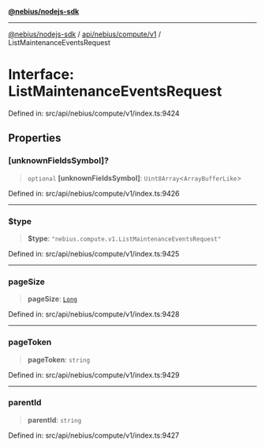 [**@nebius/nodejs-sdk**](../../../../../README.md)

---

[@nebius/nodejs-sdk](../../../../../README.md) / [api/nebius/compute/v1](../README.md) / ListMaintenanceEventsRequest

# Interface: ListMaintenanceEventsRequest

Defined in: src/api/nebius/compute/v1/index.ts:9424

## Properties

### \[unknownFieldsSymbol\]?

> `optional` **\[unknownFieldsSymbol\]**: `Uint8Array`\<`ArrayBufferLike`\>

Defined in: src/api/nebius/compute/v1/index.ts:9426

---

### $type

> **$type**: `"nebius.compute.v1.ListMaintenanceEventsRequest"`

Defined in: src/api/nebius/compute/v1/index.ts:9425

---

### pageSize

> **pageSize**: [`Long`](../../../../../runtime/protos/core/classes/Long.md)

Defined in: src/api/nebius/compute/v1/index.ts:9428

---

### pageToken

> **pageToken**: `string`

Defined in: src/api/nebius/compute/v1/index.ts:9429

---

### parentId

> **parentId**: `string`

Defined in: src/api/nebius/compute/v1/index.ts:9427
